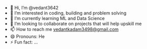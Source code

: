 - 👋 Hi, I’m @vedant3642
- 👀 I’m interested in coding, building and problem solving
- 🌱 I’m currently learning ML and Data Science
- 💞️ I’m looking to collaborate on projects that will help upskill me
- 📫 How to reach me vedantkadam3498@gmail.com
- 😄 Pronouns: He
- ⚡ Fun fact: ...

<!---
vedant3642/vedant3642 is a ✨ special ✨ repository because its `README.md` (this file) appears on your GitHub profile.
You can click the Preview link to take a look at your changes.
--->
